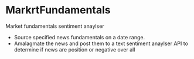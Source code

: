 # MarkrtFundamentals
Market fundamentals sentiment anaylser
- Source specified news fundamentals on a date range.
- Amalagmate the news and post them to a text sentiment anaylser API to determine if news are position or negative over all
